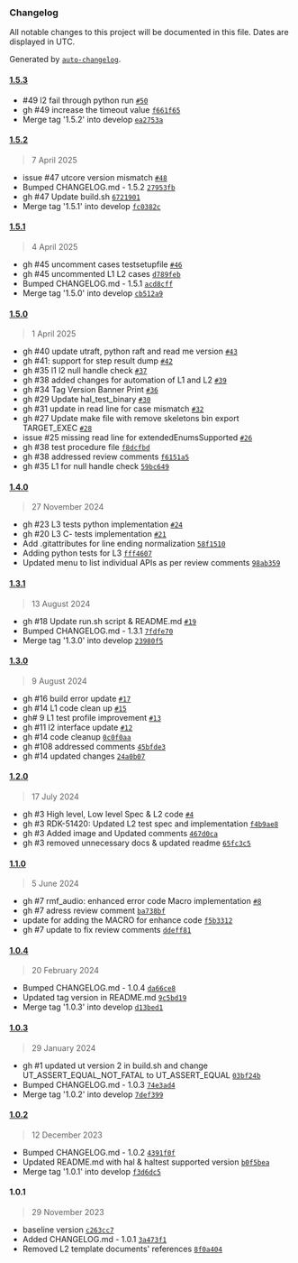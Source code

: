 ### Changelog

All notable changes to this project will be documented in this file. Dates are displayed in UTC.

Generated by [`auto-changelog`](https://github.com/CookPete/auto-changelog).

#### [1.5.3](https://github.com/rdkcentral/rdk-halif-test-rmf_audio_capture/compare/1.5.2...1.5.3)

- #49 l2 fail through python run [`#50`](https://github.com/rdkcentral/rdk-halif-test-rmf_audio_capture/pull/50)
- gh #49 increase the timeout value [`f661f65`](https://github.com/rdkcentral/rdk-halif-test-rmf_audio_capture/commit/f661f65eb492df97fdcdc44b61a60ed1b6b3ab53)
- Merge tag '1.5.2' into develop [`ea2753a`](https://github.com/rdkcentral/rdk-halif-test-rmf_audio_capture/commit/ea2753a28aacb8ff05a10ae7929cb70468f40cd0)

#### [1.5.2](https://github.com/rdkcentral/rdk-halif-test-rmf_audio_capture/compare/1.5.1...1.5.2)

> 7 April 2025

- issue #47 utcore version mismatch [`#48`](https://github.com/rdkcentral/rdk-halif-test-rmf_audio_capture/pull/48)
- Bumped CHANGELOG.md - 1.5.2 [`27953fb`](https://github.com/rdkcentral/rdk-halif-test-rmf_audio_capture/commit/27953fbbaae8ec4fe784fa2e5168eca2e20c5855)
- gh #47 Update build.sh [`6721901`](https://github.com/rdkcentral/rdk-halif-test-rmf_audio_capture/commit/672190170d83e4e7eef11dd57eca3a3258a3b251)
- Merge tag '1.5.1' into develop [`fc0382c`](https://github.com/rdkcentral/rdk-halif-test-rmf_audio_capture/commit/fc0382c610c2c0bea4d98ae30754d860c4603a1f)

#### [1.5.1](https://github.com/rdkcentral/rdk-halif-test-rmf_audio_capture/compare/1.5.0...1.5.1)

> 4 April 2025

- gh #45 uncomment cases testsetupfile [`#46`](https://github.com/rdkcentral/rdk-halif-test-rmf_audio_capture/pull/46)
- gh #45 uncommented L1 L2 cases [`d789feb`](https://github.com/rdkcentral/rdk-halif-test-rmf_audio_capture/commit/d789feb1bb816961c2cf13598662acdd6b4949a2)
- Bumped CHANGELOG.md - 1.5.1 [`acd8cff`](https://github.com/rdkcentral/rdk-halif-test-rmf_audio_capture/commit/acd8cff59bd75abcbcb4e44c8f60e162eaf684fa)
- Merge tag '1.5.0' into develop [`cb512a9`](https://github.com/rdkcentral/rdk-halif-test-rmf_audio_capture/commit/cb512a950f93e5a86d50b25ecc94142f93c8bd9c)

#### [1.5.0](https://github.com/rdkcentral/rdk-halif-test-rmf_audio_capture/compare/1.4.0...1.5.0)

> 1 April 2025

- gh #40 update utraft, python raft and read me version [`#43`](https://github.com/rdkcentral/rdk-halif-test-rmf_audio_capture/pull/43)
- gh #41: support for step result dump [`#42`](https://github.com/rdkcentral/rdk-halif-test-rmf_audio_capture/pull/42)
- gh #35 l1 l2 null handle check [`#37`](https://github.com/rdkcentral/rdk-halif-test-rmf_audio_capture/pull/37)
- gh #38 added changes for automation of L1 and L2 [`#39`](https://github.com/rdkcentral/rdk-halif-test-rmf_audio_capture/pull/39)
- gh #34 Tag Version Banner Print [`#36`](https://github.com/rdkcentral/rdk-halif-test-rmf_audio_capture/pull/36)
- gh #29 Update hal_test_binary [`#30`](https://github.com/rdkcentral/rdk-halif-test-rmf_audio_capture/pull/30)
- gh #31 update in read line for case mismatch [`#32`](https://github.com/rdkcentral/rdk-halif-test-rmf_audio_capture/pull/32)
- gh #27 Update make file with remove skeletons bin export TARGET_EXEC [`#28`](https://github.com/rdkcentral/rdk-halif-test-rmf_audio_capture/pull/28)
- issue #25 missing read line for extendedEnumsSupported [`#26`](https://github.com/rdkcentral/rdk-halif-test-rmf_audio_capture/pull/26)
- gh #38 test procedure file [`f8dcfbd`](https://github.com/rdkcentral/rdk-halif-test-rmf_audio_capture/commit/f8dcfbd20e514d41b5c7f3b7a15a460f76c5540d)
- gh #38 addressed review comments [`f6151a5`](https://github.com/rdkcentral/rdk-halif-test-rmf_audio_capture/commit/f6151a5cc2e5fa596c08115c24b3bdda259f57e5)
- gh #35 L1 for null handle check [`59bc649`](https://github.com/rdkcentral/rdk-halif-test-rmf_audio_capture/commit/59bc649e0ab315aaad6a19acf66b1bc677cc0c9a)

#### [1.4.0](https://github.com/rdkcentral/rdk-halif-test-rmf_audio_capture/compare/1.3.1...1.4.0)

> 27 November 2024

- gh #23 L3 tests python implementation [`#24`](https://github.com/rdkcentral/rdk-halif-test-rmf_audio_capture/pull/24)
- gh #20 L3 C- tests implementation [`#21`](https://github.com/rdkcentral/rdk-halif-test-rmf_audio_capture/pull/21)
- Add .gitattributes for line ending normalization [`58f1510`](https://github.com/rdkcentral/rdk-halif-test-rmf_audio_capture/commit/58f15107a0679a19ef40c6fa3d4c807b401591fe)
- Adding python tests for L3 [`fff4607`](https://github.com/rdkcentral/rdk-halif-test-rmf_audio_capture/commit/fff460750f4f658c56032bdf31dd83aea3efed62)
- Updated menu to list individual APIs as per review comments [`98ab359`](https://github.com/rdkcentral/rdk-halif-test-rmf_audio_capture/commit/98ab359c59acd59dcb8581b2b2642e5d13bc9dbc)

#### [1.3.1](https://github.com/rdkcentral/rdk-halif-test-rmf_audio_capture/compare/1.3.0...1.3.1)

> 13 August 2024

- gh #18 Update run.sh script & README.md [`#19`](https://github.com/rdkcentral/rdk-halif-test-rmf_audio_capture/pull/19)
- Bumped CHANGELOG.md - 1.3.1 [`7fdfe70`](https://github.com/rdkcentral/rdk-halif-test-rmf_audio_capture/commit/7fdfe70054f731d6730d3ecb89b2c0694b72988f)
- Merge tag '1.3.0' into develop [`23980f5`](https://github.com/rdkcentral/rdk-halif-test-rmf_audio_capture/commit/23980f50eac0ddddb1ddcb928513c3d06c6c7bef)

#### [1.3.0](https://github.com/rdkcentral/rdk-halif-test-rmf_audio_capture/compare/1.2.0...1.3.0)

> 9 August 2024

- gh #16 build error update [`#17`](https://github.com/rdkcentral/rdk-halif-test-rmf_audio_capture/pull/17)
- gh #14 L1 code clean up [`#15`](https://github.com/rdkcentral/rdk-halif-test-rmf_audio_capture/pull/15)
- gh# 9 L1 test profile improvement [`#13`](https://github.com/rdkcentral/rdk-halif-test-rmf_audio_capture/pull/13)
- gh #11 l2 interface update [`#12`](https://github.com/rdkcentral/rdk-halif-test-rmf_audio_capture/pull/12)
- gh #14 code cleanup [`0c0f0aa`](https://github.com/rdkcentral/rdk-halif-test-rmf_audio_capture/commit/0c0f0aa7a4790c647134393cae6f5e80b99dd123)
- gh #108 addressed comments [`45bfde3`](https://github.com/rdkcentral/rdk-halif-test-rmf_audio_capture/commit/45bfde361d0251dcd88c127c07deebc27b710261)
- gh #14 updated changes [`24a0b07`](https://github.com/rdkcentral/rdk-halif-test-rmf_audio_capture/commit/24a0b07c15be5a8f793187a7df9749a77fc9cc69)

#### [1.2.0](https://github.com/rdkcentral/rdk-halif-test-rmf_audio_capture/compare/1.1.0...1.2.0)

> 17 July 2024

- gh #3 High level, Low level Spec & L2 code [`#4`](https://github.com/rdkcentral/rdk-halif-test-rmf_audio_capture/pull/4)
- gh #3 RDK-51420: Updated L2 test spec and implementation [`f4b9ae8`](https://github.com/rdkcentral/rdk-halif-test-rmf_audio_capture/commit/f4b9ae88b3aa50fd6637de20e72fcd7df3d03a7b)
- gh #3 Added image and Updated comments [`467d0ca`](https://github.com/rdkcentral/rdk-halif-test-rmf_audio_capture/commit/467d0ca8a2d9dc39bb54fc2381dc53a7fe69c41f)
- gh #3 removed unnecessary docs & updated readme [`65fc3c5`](https://github.com/rdkcentral/rdk-halif-test-rmf_audio_capture/commit/65fc3c55c6d1193c31a9b1405f3352c613e9a621)

#### [1.1.0](https://github.com/rdkcentral/rdk-halif-test-rmf_audio_capture/compare/1.0.4...1.1.0)

> 5 June 2024

- gh #7 rmf_audio: enhanced error code Macro implementation [`#8`](https://github.com/rdkcentral/rdk-halif-test-rmf_audio_capture/pull/8)
- gh #7 adress review comment [`ba738bf`](https://github.com/rdkcentral/rdk-halif-test-rmf_audio_capture/commit/ba738bfbb995f0866883f11cf01790173ddc3e14)
- update for adding the MACRO for enhance code [`f5b3312`](https://github.com/rdkcentral/rdk-halif-test-rmf_audio_capture/commit/f5b3312cfe17fd908eef3435b3037ee3525d4968)
- gh #7 update to fix review comments [`ddeff81`](https://github.com/rdkcentral/rdk-halif-test-rmf_audio_capture/commit/ddeff81536a491786f4477e8957111b3fa76aec6)

#### [1.0.4](https://github.com/rdkcentral/rdk-halif-test-rmf_audio_capture/compare/1.0.3...1.0.4)

> 20 February 2024

- Bumped CHANGELOG.md - 1.0.4 [`da66ce8`](https://github.com/rdkcentral/rdk-halif-test-rmf_audio_capture/commit/da66ce8d42c16f612097e6cdab676b1685b1ca87)
- Updated tag version in README.md [`9c5bd19`](https://github.com/rdkcentral/rdk-halif-test-rmf_audio_capture/commit/9c5bd19b2ccde107245bd770139f44d92f3c2b35)
- Merge tag '1.0.3' into develop [`d13bed1`](https://github.com/rdkcentral/rdk-halif-test-rmf_audio_capture/commit/d13bed12418244e145aca8ef29d3dbc3e26bdc7f)

#### [1.0.3](https://github.com/rdkcentral/rdk-halif-test-rmf_audio_capture/compare/1.0.2...1.0.3)

> 29 January 2024

- gh #1 updated ut version 2 in build.sh and change UT_ASSERT_EQUAL_NOT_FATAL to UT_ASSERT_EQUAL [`03bf24b`](https://github.com/rdkcentral/rdk-halif-test-rmf_audio_capture/commit/03bf24bf2640b5aa361a3ad4401a5dd15f05cf17)
- Bumped CHANGELOG.md - 1.0.3 [`74e3ad4`](https://github.com/rdkcentral/rdk-halif-test-rmf_audio_capture/commit/74e3ad431e358f2f8d06ef5b9d507a5c10313722)
- Merge tag '1.0.2' into develop [`7def399`](https://github.com/rdkcentral/rdk-halif-test-rmf_audio_capture/commit/7def399e88af5de7a86dffe9058d90633a82bcf1)

#### [1.0.2](https://github.com/rdkcentral/rdk-halif-test-rmf_audio_capture/compare/1.0.1...1.0.2)

> 12 December 2023

- Bumped CHANGELOG.md - 1.0.2 [`4391f0f`](https://github.com/rdkcentral/rdk-halif-test-rmf_audio_capture/commit/4391f0f3db33d4e8db94e36dcd24863faa72de7f)
- Updated README.md with hal & haltest supported version [`b0f5bea`](https://github.com/rdkcentral/rdk-halif-test-rmf_audio_capture/commit/b0f5beaf6af2e0b545cc097ed71d7dbbe9f496a9)
- Merge tag '1.0.1' into develop [`f3d6dc5`](https://github.com/rdkcentral/rdk-halif-test-rmf_audio_capture/commit/f3d6dc52d65ff48cb80a238987f2ea213a6c771d)

#### 1.0.1

> 29 November 2023

- baseline version [`c263cc7`](https://github.com/rdkcentral/rdk-halif-test-rmf_audio_capture/commit/c263cc7fd65d914c9d6184af151a00d7f6980c43)
- Added CHANGELOG.md - 1.0.1 [`3a473f1`](https://github.com/rdkcentral/rdk-halif-test-rmf_audio_capture/commit/3a473f17b9db8166b414127e344cb9ac68c57566)
- Removed L2 template documents' references [`8f0a404`](https://github.com/rdkcentral/rdk-halif-test-rmf_audio_capture/commit/8f0a40452012dfb47f64fe6f74c8fb03ce0b56ca)
